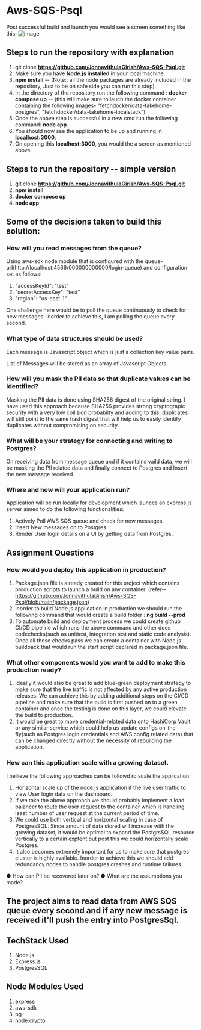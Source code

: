 # Aws-SQS-Psql
Post successful build and launch you would see a screen something like this:
![image](https://user-images.githubusercontent.com/23165664/220879545-79cc6136-b162-42e1-b98c-0b91438f4833.png)


## Steps to run the repository with explanation 
1)  git clone **https://github.com/JonnavithulaGirish/Aws-SQS-Psql.git**
2)  Make sure you have **Node.js installed** in your local machine.
3)  **npm install** -- (Note:: all the node packages are already included in the repository, Just to be on safe side you can run this step).
4)  In the directory of the repository run the following command : **docker compose up** -- (this will make sure to lauch the docker container containing the following images- "fetchdocker/data-takehome-postgres", "fetchdocker/data-takehome-localstack")
5) Once the above step is successful in a new cmd run the following command: **node app**.
6) You should now see the application to be up and running in **localhost:3000**.
7) On opening this **localhost:3000**, you would the a screen as mentioned above.


## Steps to run the repository -- simple version
1)  git clone **https://github.com/JonnavithulaGirish/Aws-SQS-Psql.git**
2)  **npm install**
3)  **docker compose up**
4)  **node app**



## Some of the decisions taken to build this solution:

### How will you read messages from the queue?
   Using aws-sdk node module that is configured with the queue-url(http://localhost:4566/000000000000/login-queue) and configuration set as follows:
   1) "accessKeyId": "test"
   2) "secretAccessKey": "test"
   3) "region": "us-east-1"

   One challenge here would be to poll the queue continuously to check for new messages. Inorder to achieve this, I am polling the queue every second.
   
   
### What type of data structures should be used?
   Each message is Javascript object which is just a collection key value pairs. 
   
   List of Messages will be stored as an array of Javascript Objects.
   

### How will you mask the PII data so that duplicate values can be identified?
  Masking the PII data is done using SHA256 digest of the original string. I have used this approach because SHA256 provides strong cryptograpic security with a very low collision probabilty and adding to this, duplicates will still point to the same hash digest that will help us to easily identify duplicates without compromising on security.
  
  
### What will be your strategy for connecting and writing to Postgres?
  On receiving data from message queue and if it contains vaild data, we will be masking the PII related data and finally connect to Postgres and Insert the new message received.
  
### Where and how will your application run?
  Application will be run locally for development which launces an express.js server aimed to do the following functionalities:
  1) Actively Poll AWS SQS queue and check for new messages.
  2) Insert New messages on to Postgres.
  3) Render User login details on a UI by getting data from Postgres.


## Assignment Questions

### How would you deploy this application in production?
  1) Package.json file is already created for this project which contains production scripts to launch a build on any container. (refer-- https://github.com/JonnavithulaGirish/Aws-SQS-Psql/blob/main/package.json)
  2) Inorder to build Node.js application in production we should run the following command that would create a build folder : **ng build --prod**
  3) To automate build and deployment process we could create github CI/CD pipeline which runs the above command and other does codechecks(such as unittest, integration test and static code analysis). Once all these checks pass we can create a container with Node.js buildpack that would run the start script declared in package.json file.

### What other components would you want to add to make this production ready?
  1) Ideally it would also be great to add blue-green deployment strategy to make sure that the live traffic is not affected by any active production releases. We can achieve this by adding additional steps on the CI/CD pipeline and make sure that the build is first pushed on to a green container and once the testing is done on this layer, we could elevate the build to production.
  2) It would be great to move credential-related data onto HashiCorp Vault or any similar service which could help us update configs on-the-fly(such as Postgres login credentials and AWS config related data) that can be changed directly without the necessity of rebuilding the application.

### How can this application scale with a growing dataset.
   I beilieve the following approaches can be followd ro scale the application:
   1) Horizontal scale up of the node.js application if the live user traffic to view User login data on the dashboard.
   2) If we take the above approach we should probably implement a load balancer to route the user request to the container which is handling least number of user request at the current period of time.
   3) We could use both vertical and horizontal scaling in case of PostgresSQL: Since amount of data stored will increase with the growing dataset, it would be optimal to expand the PostgrsSQL resource vertically to a certain exptent but post this we could horizontally scale Postgres.
   4) It also becomes extremely important for us to make sure that postgres cluster is highly available. Inorder to achieve this we should add redundancy nodes to handle postgres crashes and runtime failures.
 

● How can PII be recovered later on?
● What are the assumptions you made?




## The project aims to read data from AWS SQS queue every second and if any new message is received it'll push the entry into PostgresSql.

## TechStack Used
1) Node.js
2) Express.js
3) PostgresSQL


## Node Modules Used
1) express
2) aws-sdk
3) pg
4) node:crypto
